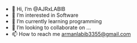 - 👋 Hi, I’m @AJRxLABIB
- 👀 I’m interested in Software 
- 🌱 I’m currently learning programming 
- 💞️ I’m looking to collaborate on ...
- 📫 How to reach me armanlabib3355@gmail.com

<!---
AJRxLABIB/AJRxLABIB is a ✨ special ✨ repository because its `README.md` (this file) appears on your GitHub profile.
You can click the Preview link to take a look at your changes.
--->
